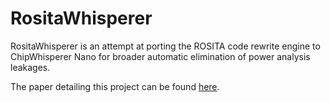 # RositaWhisperer
RositaWhisperer is an attempt at porting the ROSITA code rewrite engine to ChipWhisperer Nano for broader automatic elimination of power analysis leakages.

The paper detailing this project can be found [here](https://samiko.me/uploads/rositawhisperer.pdf).
